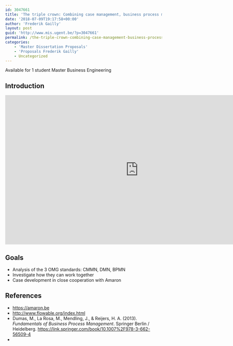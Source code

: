 ```yaml
---
id: 3047661
title: 'The triple crown: Combining case management, business process modeling  and decision modelling'
date: '2018-07-09T19:17:58+00:00'
author: 'Frederik Gailly'
layout: post
guid: 'http://www.mis.ugent.be/?p=3047661'
permalink: /the-triple-crown-combining-case-management-business-process-management-and-decision-modelling/
categories:
    - 'Master Dissertation Proposals'
    - 'Proposals Frederik Gailly'
    - Uncategorized
---
```


Available for 1 student Master Business Engineering

## Introduction

<iframe allow="autoplay; encrypted-media" allowfullscreen="" frameborder="0" height="480" loading="lazy" src="https://www.youtube.com/embed/N3htv1tjmuc" width="854"></iframe>

## Goals

- Analysis of the 3 OMG standards: CMMN, DMN, BPMN
- Investigate how they can work together
- Case development in close cooperation with Amaron

## References

- https://amaron.be
- http://www.flowable.org/index.html
- Dumas, M., La Rosa, M., Mendling, J., &amp; Reijers, H. A. (2013). *Fundamentals of Business Process Management*. Springer Berlin / Heidelberg. https://link.springer.com/book/10.1007%2F978-3-662-56509-4
- 